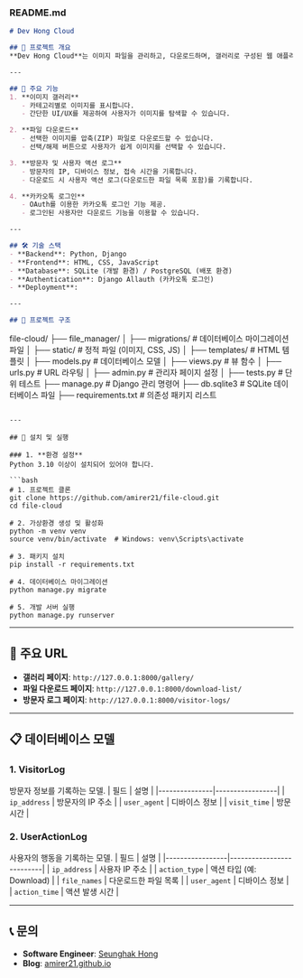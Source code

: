 ### README.md

```markdown
# Dev Hong Cloud

## 📌 프로젝트 개요
**Dev Hong Cloud**는 이미지 파일을 관리하고, 다운로드하며, 갤러리로 구성된 웹 애플리케이션입니다. 사용자는 카테고리별로 이미지를 확인하고, 선택한 이미지를 ZIP 파일로 다운로드할 수 있습니다. 또한, 방문자 및 사용자 로그를 기록하고 관리하는 기능이 포함되어 있습니다.

---

## 🚀 주요 기능
1. **이미지 갤러리**
   - 카테고리별로 이미지를 표시합니다.
   - 간단한 UI/UX를 제공하여 사용자가 이미지를 탐색할 수 있습니다.

2. **파일 다운로드**
   - 선택한 이미지를 압축(ZIP) 파일로 다운로드할 수 있습니다.
   - 선택/해제 버튼으로 사용자가 쉽게 이미지를 선택할 수 있습니다.

3. **방문자 및 사용자 액션 로그**
   - 방문자의 IP, 디바이스 정보, 접속 시간을 기록합니다.
   - 다운로드 시 사용자 액션 로그(다운로드한 파일 목록 포함)를 기록합니다.

4. **카카오톡 로그인**
   - OAuth를 이용한 카카오톡 로그인 기능 제공.
   - 로그인된 사용자만 다운로드 기능을 이용할 수 있습니다.

---

## 🛠️ 기술 스택
- **Backend**: Python, Django
- **Frontend**: HTML, CSS, JavaScript
- **Database**: SQLite (개발 환경) / PostgreSQL (배포 환경)
- **Authentication**: Django Allauth (카카오톡 로그인)
- **Deployment**: 

---

## 📂 프로젝트 구조
```
file-cloud/
├── file_manager/
│   ├── migrations/        # 데이터베이스 마이그레이션 파일
│   ├── static/            # 정적 파일 (이미지, CSS, JS)
│   ├── templates/         # HTML 템플릿
│   ├── models.py          # 데이터베이스 모델
│   ├── views.py           # 뷰 함수
│   ├── urls.py            # URL 라우팅
│   ├── admin.py           # 관리자 페이지 설정
│   ├── tests.py           # 단위 테스트
├── manage.py              # Django 관리 명령어
├── db.sqlite3             # SQLite 데이터베이스 파일
├── requirements.txt       # 의존성 패키지 리스트
```

---

## 🔧 설치 및 실행

### 1. **환경 설정**
Python 3.10 이상이 설치되어 있어야 합니다.

```bash
# 1. 프로젝트 클론
git clone https://github.com/amirer21/file-cloud.git
cd file-cloud

# 2. 가상환경 생성 및 활성화
python -m venv venv
source venv/bin/activate  # Windows: venv\Scripts\activate

# 3. 패키지 설치
pip install -r requirements.txt

# 4. 데이터베이스 마이그레이션
python manage.py migrate

# 5. 개발 서버 실행
python manage.py runserver
```

---

## 🌟 주요 URL
- **갤러리 페이지**: `http://127.0.0.1:8000/gallery/`
- **파일 다운로드 페이지**: `http://127.0.0.1:8000/download-list/`
- **방문자 로그 페이지**: `http://127.0.0.1:8000/visitor-logs/`

---

## 📋 데이터베이스 모델
### 1. **VisitorLog**
방문자 정보를 기록하는 모델.
| 필드          | 설명            |
|---------------|-----------------|
| `ip_address`  | 방문자의 IP 주소 |
| `user_agent`  | 디바이스 정보    |
| `visit_time`  | 방문 시간        |

### 2. **UserActionLog**
사용자의 행동을 기록하는 모델.
| 필드            | 설명                       |
|-----------------|--------------------------|
| `ip_address`    | 사용자 IP 주소             |
| `action_type`   | 액션 타입 (예: Download)    |
| `file_names`    | 다운로드한 파일 목록        |
| `user_agent`    | 디바이스 정보              |
| `action_time`   | 액션 발생 시간             |

---

## 📞 문의
- **Software Engineer**: [Seunghak Hong](https://github.com/amirer21)
- **Blog**: [amirer21.github.io](https://amirer21.github.io/)
```